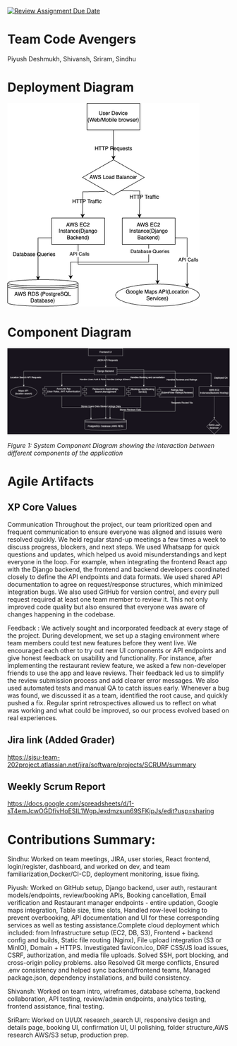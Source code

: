 [![Review Assignment Due Date](https://classroom.github.com/assets/deadline-readme-button-22041afd0340ce965d47ae6ef1cefeee28c7c493a6346c4f15d667ab976d596c.svg)](https://classroom.github.com/a/nqsiO_r4)

# Team Code Avengers


Piyush Deshmukh, Shivansh, Sriram, Sindhu 

# Deployment Diagram

![Deployment Diagram](docs/images/Deployment.drawio.png)


# Component Diagram


![Component Diagram](docs/images/Component.drawio.png)

*Figure 1: System Component Diagram showing the interaction between different components of the application*

# Agile Artifacts

## XP Core Values

Communication
Throughout the project, our team prioritized open and frequent communication to ensure everyone was aligned and issues were resolved quickly. We held regular stand-up meetings a few times a week to discuss progress, blockers, and next steps. We used Whatsapp for quick questions and updates, which helped us avoid misunderstandings and kept everyone in the loop.
For example, when integrating the frontend React app with the Django backend, the frontend and backend developers coordinated closely to define the API endpoints and data formats. We used shared API documentation to agree on request/response structures, which minimized integration bugs.
We also used GitHub for version control, and every pull request required at least one team member to review it. This not only improved code quality but also ensured that everyone was aware of changes happening in the codebase.

Feedback : 
 We actively sought and incorporated feedback at every stage of the project. During development, we set up a staging environment where team members could test new features before they went live. We encouraged each other to try out new UI components or API endpoints and give honest feedback on usability and functionality.
For instance, after implementing the restaurant review feature, we asked a few non-developer friends to use the app and leave reviews. Their feedback led us to simplify the review submission process and add clearer error messages.
We also used automated tests and manual QA to catch issues early. Whenever a bug was found, we discussed it as a team, identified the root cause, and quickly pushed a fix. Regular sprint retrospectives allowed us to reflect on what was working and what could be improved, so our process evolved based on real experiences.


## Jira link (Added Grader)
https://sjsu-team-202project.atlassian.net/jira/software/projects/SCRUM/summary



## Weekly Scrum Report
https://docs.google.com/spreadsheets/d/1-sT4emJcwOGDfivHoESIL1WgpJexdmzsun69SFKjpJs/edit?usp=sharing


# Contributions Summary:


Sindhu: Worked on team meetings, JIRA, user stories, React frontend, login/register, dashboard, and worked on dev, and team familiarization,Docker/CI-CD, deployment monitoring, issue fixing.

Piyush: Worked on GitHub setup, Django backend, user auth, restaurant models/endpoints, review/booking APIs, Booking cancellation, Email verification and Restaurant manager endpoints - entire updation, Google maps integration, Table size, time slots, Handled row-level locking to prevent overbooking, API documentation and UI for these corresponding services as well as testing assistance.Complete cloud deployment which included:
from Infrastructure setup (EC2, DB, S3), Frontend + backend config and builds, Static file routing (Nginx), File upload integration (S3 or MinIO), Domain + HTTPS. Investigated favicon.ico, DRF CSS/JS load issues, CSRF, authorization, and media file uploads. Solved SSH, port blocking, and cross-origin policy problems. also Resolved Git merge conflicts, Ensured .env consistency and helped sync backend/frontend teams, Managed package.json, dependency installations, and build consistency.

Shivansh: Worked on team intro, wireframes, database schema, backend collaboration, API testing, review/admin endpoints, analytics testing, frontend assistance, final testing.

SriRam: Worked on UI/UX research ,search UI, responsive design and details page, booking UI, confirmation UI, UI polishing, folder structure,AWS research  AWS/S3 setup, production prep.


